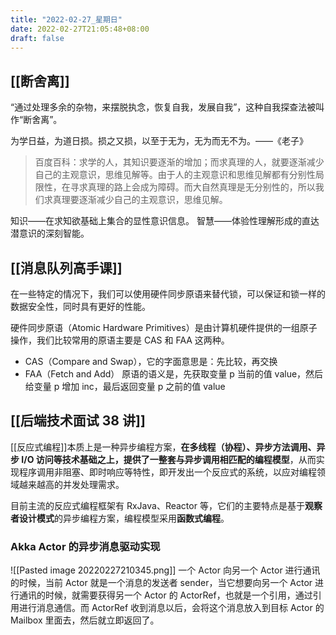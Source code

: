 ```yaml
---
title: "2022-02-27_星期日"
date: 2022-02-27T21:05:48+08:00
draft: false
---
```


## [[断舍离]]

“通过处理多余的杂物，来摆脱执念，恢复自我，发展自我”，这种自我探查法被叫作“断舍离”。

为学日益，为道日损。损之又损，以至于无为，无为而无不为。——《老子》

> 百度百科：求学的人，其知识要逐渐的增加；而求真理的人，就要逐渐减少自己的主观意识，思维见解等。由于人的主观意识和思维见解都有分别性局限性，在寻求真理的路上会成为障碍。而大自然真理是无分别性的，所以我们求真理要逐渐减少自己的主观意识，思维见解。

知识——在求知欲基础上集合的显性意识信息。
智慧——体验性理解形成的直达潜意识的深刻智能。

## [[消息队列高手课]]

在一些特定的情况下，我们可以使用硬件同步原语来替代锁，可以保证和锁一样的数据安全性，同时具有更好的性能。

硬件同步原语（Atomic Hardware Primitives）是由计算机硬件提供的一组原子操作，我们比较常用的原语主要是 CAS 和 FAA 这两种。

- CAS（Compare and Swap），它的字面意思是：先比较，再交换
- FAA（Fetch and Add） 原语的语义是，先获取变量 p 当前的值 value，然后给变量 p 增加 inc，最后返回变量 p 之前的值 value

## [[后端技术面试 38 讲]]

[[反应式编程]]本质上是一种异步编程方案，**在多线程（协程）、异步方法调用、异步 I/O 访问等技术基础之上，提供了一整套与异步调用相匹配的编程模型**，从而实现程序调用非阻塞、即时响应等特性，即开发出一个反应式的系统，以应对编程领域越来越高的并发处理需求。

目前主流的反应式编程框架有 RxJava、Reactor 等，它们的主要特点是基于**观察者设计模式**的异步编程方案，编程模型采用**函数式编程**。

### Akka Actor 的异步消息驱动实现

![[Pasted image 20220227210345.png]]
一个 Actor 向另一个 Actor 进行通讯的时候，当前 Actor 就是一个消息的发送者 sender，当它想要向另一个 Actor 进行通讯的时候，就需要获得另一个 Actor 的 ActorRef，也就是一个引用，通过引用进行消息通信。而 ActorRef 收到消息以后，会将这个消息放入到目标 Actor 的 Mailbox 里面去，然后就立即返回了。
